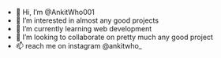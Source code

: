 - 👋 Hi, I’m @AnkitWho001
- 👀 I’m interested in almost any good projects
- 🌱 I’m currently learning web development
- 💞️ I’m looking to collaborate on pretty much any good project
- 📫  reach me on instagram @ankitwho_

<!---
AnkitWho001/AnkitWho001 is a ✨ special ✨ repository because its `README.md` (this file) appears on your GitHub profile.
You can click the Preview link to take a look at your changes.
--->
